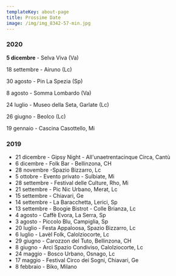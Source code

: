 ```yaml
---
templateKey: about-page
title: Prossime Date
image: /img/img_8342-57-min.jpg
---
```

### **2020**

**5 dicembre** - Selva Viva (Va)

18 settembre - Airuno (Lc)

30 agosto - Pin La Spezia (Sp)

8 agosto - Somma Lombardo (Va)

24 luglio - Museo della Seta, Garlate (Lc)

26 giugno - Beolco (Lc)

19 gennaio - Cascina Casottello, Mi

### **2019**

* 21 dicembre - Gipsy Night - All'unaetrentacinque Circa, Cantù
* 6 dicembre - Folk Bar - Bellinzona, CH
* 28 novembre -Spazio Bizzarro, Lc
* 5 ottobre - Evento privato - Sulbiate, Mi
* 28 settembre - Festival delle Culture, Rho, Mi
* 21 settembre - Pic Nic Urbano, Merat, Lc
* 15 settembre - Chiavari, Ge
* 14 settembre - La Baracchetta, Lerici, Sp
* 13 settembre - Boogie Bistrot - Colle Brianza, Lc
* 4 agosto - Caffè Evora, La Serra, Sp
* 3 agosto - Piccolo Blu, Campiglia, Sp
* 20 luglio - Festa Appaloosa, Spazio Bizzarro, Lc
* 6 luglio - Lavèl Folk, Calolziocorte, Lc
* 29 giugno - Carozzon del Tuto, Bellinzona, CH
* 8 giugno - Arci Spazio Condiviso, Calolziocorte, Lc
* 24 maggio - Bosco Urbano, Osnago, Lc
* 17 maggio - Festival Circo dei Sogni, Chiavari, Ge
* 8 febbraio - Biko, Milano